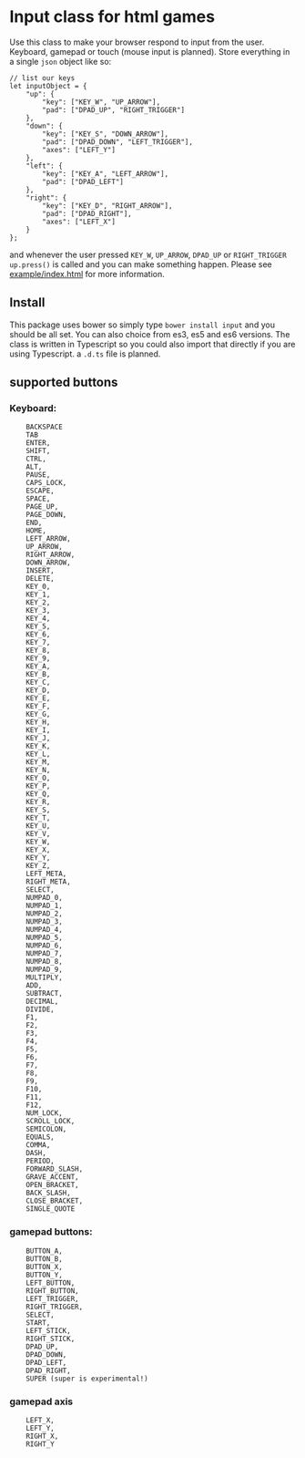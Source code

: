 # Input class for html games
Use this class to make your browser respond to input from the user. Keyboard, gamepad or touch (mouse input is planned). Store everything in a single `json` object like so:
```
// list our keys
let inputObject = {
    "up": {
        "key": ["KEY_W", "UP_ARROW"],
        "pad": ["DPAD_UP", "RIGHT_TRIGGER"]
    },
    "down": {
        "key": ["KEY_S", "DOWN_ARROW"],
        "pad": ["DPAD_DOWN", "LEFT_TRIGGER"],
        "axes": ["LEFT_Y"]
    },
    "left": {
        "key": ["KEY_A", "LEFT_ARROW"],
        "pad": ["DPAD_LEFT"]
    },
    "right": {
        "key": ["KEY_D", "RIGHT_ARROW"],
        "pad": ["DPAD_RIGHT"],
        "axes": ["LEFT_X"]
    }
};
```
and whenever the user pressed `KEY_W`, `UP_ARROW`, `DPAD_UP` or `RIGHT_TRIGGER` `up.press()` is called and you can make something happen. Please see [example/index.html](https://github.com/Noedel-Man/input/blob/master/example/index.html) for more information.

## Install

This package uses bower so simply type `bower install input` and you should be all set. You can also choice from es3, es5 and es6 versions. The class is written in Typescript so you could also import that directly if you are using Typescript. a `.d.ts` file is planned.

## supported buttons

### Keyboard:
```
    BACKSPACE
    TAB
    ENTER,
    SHIFT,
    CTRL,
    ALT,
    PAUSE,
    CAPS_LOCK,
    ESCAPE,
    SPACE,
    PAGE_UP,
    PAGE_DOWN,
    END,
    HOME,
    LEFT_ARROW,
    UP_ARROW,
    RIGHT_ARROW,
    DOWN_ARROW,
    INSERT,
    DELETE,
    KEY_0,
    KEY_1,
    KEY_2,
    KEY_3,
    KEY_4,
    KEY_5,
    KEY_6,
    KEY_7,
    KEY_8,
    KEY_9,
    KEY_A,
    KEY_B,
    KEY_C,
    KEY_D,
    KEY_E,
    KEY_F,
    KEY_G,
    KEY_H,
    KEY_I,
    KEY_J,
    KEY_K,
    KEY_L,
    KEY_M,
    KEY_N,
    KEY_O,
    KEY_P,
    KEY_Q,
    KEY_R,
    KEY_S,
    KEY_T,
    KEY_U,
    KEY_V,
    KEY_W,
    KEY_X,
    KEY_Y,
    KEY_Z,
    LEFT_META,
    RIGHT_META,
    SELECT,
    NUMPAD_0,
    NUMPAD_1,
    NUMPAD_2,
    NUMPAD_3,
    NUMPAD_4,
    NUMPAD_5,
    NUMPAD_6,
    NUMPAD_7,
    NUMPAD_8,
    NUMPAD_9,
    MULTIPLY,
    ADD,
    SUBTRACT,
    DECIMAL,
    DIVIDE,
    F1,
    F2,
    F3,
    F4,
    F5,
    F6,
    F7,
    F8,
    F9,
    F10,
    F11,
    F12,
    NUM_LOCK,
    SCROLL_LOCK,
    SEMICOLON,
    EQUALS,
    COMMA,
    DASH,
    PERIOD,
    FORWARD_SLASH,
    GRAVE_ACCENT,
    OPEN_BRACKET,
    BACK_SLASH,
    CLOSE_BRACKET,
    SINGLE_QUOTE
```

### gamepad buttons:
```
    BUTTON_A,
    BUTTON_B,
    BUTTON_X,
    BUTTON_Y,
    LEFT_BUTTON,
    RIGHT_BUTTON,
    LEFT_TRIGGER,
    RIGHT_TRIGGER,
    SELECT,
    START,
    LEFT_STICK,
    RIGHT_STICK,
    DPAD_UP,
    DPAD_DOWN,
    DPAD_LEFT,
    DPAD_RIGHT,
    SUPER (super is experimental!)
```

### gamepad axis
```
    LEFT_X,
    LEFT_Y,
    RIGHT_X,
    RIGHT_Y
```

